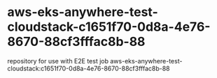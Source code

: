 # aws-eks-anywhere-test-cloudstack-c1651f70-0d8a-4e76-8670-88cf3fffac8b-88
repository for use with E2E test job aws-eks-anywhere-test-cloudstack:c1651f70-0d8a-4e76-8670-88cf3fffac8b-88
